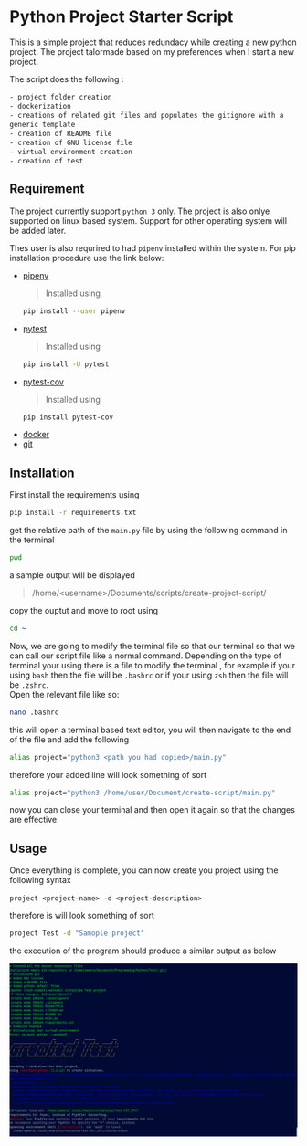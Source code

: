 # Python Project Starter Script 

This is a simple project that reduces redundacy while creating a new python project. 
The project talormade based on my preferences when I start a new project.

The script does the following :

    - project folder creation
    - dockerization
    - creations of related git files and populates the gitignore with a generic template
    - creation of README file
    - creation of GNU license file
    - virtual environment creation
    - creation of test 


## Requirement
The project currently support `python 3` only. The project is also onlye supported on linux based system. Support for other operating system will be added later. </br>

Thes user is also requrired to had `pipenv` installed within the system. 
For pip installation procedure use the link below: 

- [pipenv](https://pypi.org/project/pipenv/)
    > Installed using
    ```bash
    pip install --user pipenv
    ```
- [pytest]()
    > Installed using 
    ```bash
    pip install -U pytest
    ```
- [pytest-cov]()
    > Installed using 
    ```bash
    pip install pytest-cov
    ```
- [docker](https://docs.docker.com/get-docker/)
- [git](https://git-scm.com/downloads)
## Installation
First install the requirements using
```bash
pip install -r requirements.txt 
```

get the relative path of the `main.py` file by using the following command in the terminal

```bash
pwd
```

a sample output will be displayed
 > /home/\<username>/Documents/scripts/create-project-script/

copy the ouptut and move to root using

```bash
cd ~
```

Now, we are going to modify the terminal file so that our terminal so that we can call our script file like a normal command.
Depending on the type of terminal your using there is a file to modify the terminal , for example if your using `bash` then the file will be `.bashrc` or if your using `zsh` then the file will be `.zshrc`.<br/>
Open the relevant file like so:

```bash
nano .bashrc 
```

this will open a terminal based text editor, you will then navigate to the end of the file and add the following

```bash
alias project="python3 <path you had copied>/main.py"
```

therefore your added line will look something of sort

```bash
alias project="python3 /home/user/Document/create-script/main.py"
```

now you can close your terminal and then open it again so that the changes are effective.


## Usage
Once everything is complete, you can now create you project using the following syntax

`project <project-name> -d <project-description>`

therefore is will look something of sort

```bash
project Test -d "Samople project"
```

the execution of the program should produce a similar output as below


![output image](./output.png)


